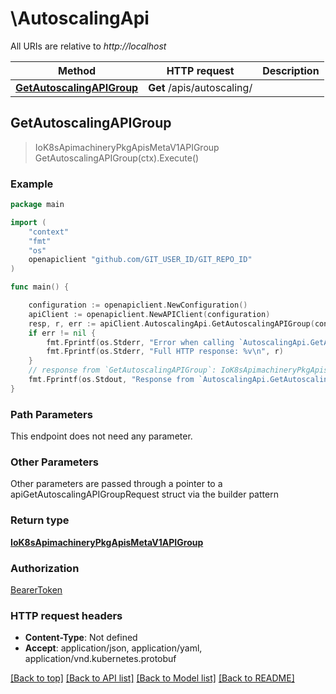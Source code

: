 # \AutoscalingApi

All URIs are relative to *http://localhost*

Method | HTTP request | Description
------------- | ------------- | -------------
[**GetAutoscalingAPIGroup**](AutoscalingApi.md#GetAutoscalingAPIGroup) | **Get** /apis/autoscaling/ | 



## GetAutoscalingAPIGroup

> IoK8sApimachineryPkgApisMetaV1APIGroup GetAutoscalingAPIGroup(ctx).Execute()





### Example

```go
package main

import (
    "context"
    "fmt"
    "os"
    openapiclient "github.com/GIT_USER_ID/GIT_REPO_ID"
)

func main() {

    configuration := openapiclient.NewConfiguration()
    apiClient := openapiclient.NewAPIClient(configuration)
    resp, r, err := apiClient.AutoscalingApi.GetAutoscalingAPIGroup(context.Background()).Execute()
    if err != nil {
        fmt.Fprintf(os.Stderr, "Error when calling `AutoscalingApi.GetAutoscalingAPIGroup``: %v\n", err)
        fmt.Fprintf(os.Stderr, "Full HTTP response: %v\n", r)
    }
    // response from `GetAutoscalingAPIGroup`: IoK8sApimachineryPkgApisMetaV1APIGroup
    fmt.Fprintf(os.Stdout, "Response from `AutoscalingApi.GetAutoscalingAPIGroup`: %v\n", resp)
}
```

### Path Parameters

This endpoint does not need any parameter.

### Other Parameters

Other parameters are passed through a pointer to a apiGetAutoscalingAPIGroupRequest struct via the builder pattern


### Return type

[**IoK8sApimachineryPkgApisMetaV1APIGroup**](IoK8sApimachineryPkgApisMetaV1APIGroup.md)

### Authorization

[BearerToken](../README.md#BearerToken)

### HTTP request headers

- **Content-Type**: Not defined
- **Accept**: application/json, application/yaml, application/vnd.kubernetes.protobuf

[[Back to top]](#) [[Back to API list]](../README.md#documentation-for-api-endpoints)
[[Back to Model list]](../README.md#documentation-for-models)
[[Back to README]](../README.md)

